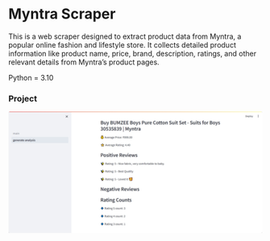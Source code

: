 # Myntra Scraper

This is a web scraper designed to extract product data from Myntra, a popular online fashion and lifestyle store. It collects detailed product information like product name, price, brand, description, ratings, and other relevant details from Myntra’s product pages.

Python = 3.10

### Project 
<img src="images\screenshot-1736078653993.png">
